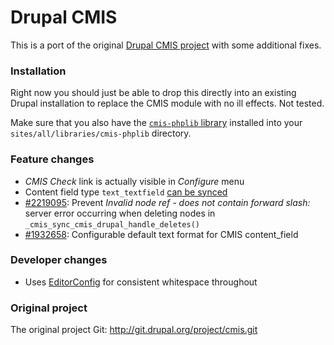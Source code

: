 Drupal CMIS
===========

This is a port of the original [Drupal CMIS project](https://drupal.org/project/cmis) with some additional fixes.

### Installation

Right now you should just be able to drop this directly into an existing Drupal installation to replace the CMIS module with no ill effects. Not tested.

Make sure that you also have the [`cmis-phplib` library](https://people.apache.org/~richardm/chemistry/phpclient/0.2.0-RC1/) installed into your `sites/all/libraries/cmis-phplib` directory.

### Feature changes

* _CMIS Check_ link is actually visible in _Configure_ menu
* Content field type `text_textfield` [can be synced](https://drupal.org/node/2074063#comment-7797843)
* [#2219095](https://drupal.org/node/2219095): Prevent _Invalid node ref - does not contain forward slash:_ server error occurring when deleting nodes in `_cmis_sync_cmis_drupal_handle_deletes()`
* [#1932658](https://drupal.org/node/1932658): Configurable default text format for CMIS content_field

### Developer changes

* Uses [EditorConfig](http://editorconfig.org) for consistent whitespace throughout

### Original project

The original project Git: http://git.drupal.org/project/cmis.git
